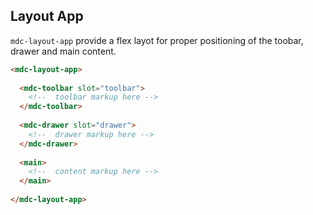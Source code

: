 ## Layout App

`mdc-layout-app` provide a flex layot for proper positioning of the toobar,
drawer and main content.

```html
<mdc-layout-app>
  
  <mdc-toolbar slot="toolbar">
    <!--  toolbar markup here -->      
  </mdc-toolbar>
  
  <mdc-drawer slot="drawer">
    <!--  drawer markup here -->      
  </mdc-drawer>
  
  <main>
    <!--  content markup here -->      
  </main>
  
</mdc-layout-app>
```